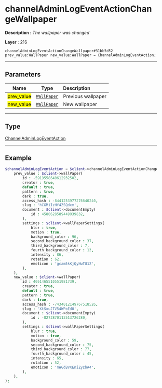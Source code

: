 # channelAdminLogEventActionChangeWallpaper

**Description** : *The wallpaper was changed*

**Layer** : 216

```tl
channelAdminLogEventActionChangeWallpaper#31bb5d52 prev_value:WallPaper new_value:WallPaper = ChannelAdminLogEventAction;
```

---

## Parameters

| Name | Type | Description |
| :---: | :---: | :--- |
| <mark>prev_value</mark> | [`WallPaper`](type/WallPaper) | Previous wallpaper |
| <mark>new_value</mark> | [`WallPaper`](type/WallPaper) | New wallpaper |

---

## Type

[ChannelAdminLogEventAction](type/ChannelAdminLogEventAction)

---

## Example

```php
$channelAdminLogEventAction = $client->channelAdminLogEventActionChangeWallpaper(
	prev_value : $client->wallPaper(
		id : -5919558640612932502,
		creator : true,
		default : true,
		pattern : true,
		dark : true,
		access_hash : -8441253977276640240,
		slug : 'hCGMiIzHf4ZSQdxm',
		document : $client->documentEmpty(
			id : 4580628589449039832,
		),
		settings : $client->wallPaperSettings(
			blur : true,
			motion : true,
			background_color : 96,
			second_background_color : 37,
			third_background_color : 7,
			fourth_background_color : 13,
			intensity : 86,
			rotation : 62,
			emoticon : 'gcam5kKjQyNwTU1Z',
		),
	),
	new_value : $client->wallPaper(
		id : 4051465510551981739,
		creator : true,
		default : true,
		pattern : true,
		dark : true,
		access_hash : -7434012149767518526,
		slug : 'XtSxuJTV54WPoEd0',
		document : $client->documentEmpty(
			id : -8272870113513726280,
		),
		settings : $client->wallPaperSettings(
			blur : true,
			motion : true,
			background_color : 59,
			second_background_color : 75,
			third_background_color : 77,
			fourth_background_color : 45,
			intensity : 65,
			rotation : 52,
			emoticon : 'mWGdBVXEniZyzbA4',
		),
	),
);
```